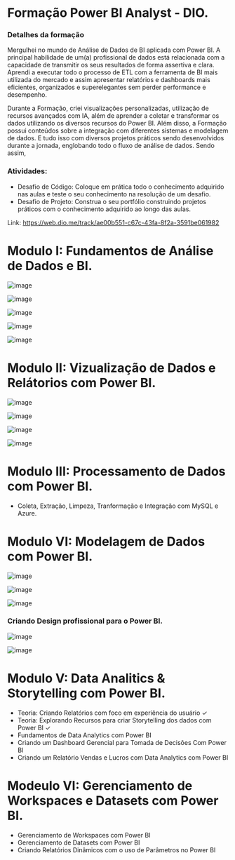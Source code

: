 <h1> Formação Power BI Analyst - DIO.</h1>

### Detalhes da formação
Mergulhei no mundo de Análise de Dados de BI aplicada com Power BI. 
A principal habilidade de um(a) profissional de dados está relacionada com a capacidade de transmitir os seus resultados de forma assertiva e clara. 
Aprendi a executar todo o processo de ETL com a ferramenta de BI mais utilizada do mercado e assim apresentar relatórios e dashboards mais eficientes, organizados e superelegantes sem perder performance e desempenho.

Durante a Formação, criei visualizações personalizadas, utilização de recursos avançados com IA, além de aprender a coletar e transformar os dados utilizando os diversos recursos do Power BI. 
Além disso, a Formação possui conteúdos sobre a integração com diferentes sistemas e modelagem de dados. 
E tudo isso com diversos projetos práticos sendo desenvolvidos durante a jornada, englobando todo o fluxo de análise de dados. 
Sendo assim,


### Atividades:

- Desafio de Código: Coloque em prática todo o conhecimento adquirido nas aulas e teste o seu conhecimento na resolução de um desafio.
- Desafio de Projeto: Construa o seu portfólio construindo projetos práticos com o conhecimento adquirido ao longo das aulas.

Link: https://web.dio.me/track/ae00b551-c67c-43fa-8f2a-3591be061982

# Modulo I: Fundamentos de Análise de Dados e BI.

![image](https://github.com/user-attachments/assets/8fd58396-ffba-436e-bb91-7f190b4e7977)


![image](https://github.com/user-attachments/assets/a6647fb1-a8f1-4c2f-8428-f9c2316175ac)

![image](https://github.com/user-attachments/assets/1a297c54-77e9-42f9-b2f2-ede2dcd3384a)

![image](https://github.com/user-attachments/assets/afdf2fff-9847-4a94-b721-6a6d7323381e)

![image](https://github.com/user-attachments/assets/b3fede95-0897-42bc-8154-cf89c77386f1)


# Modulo II: Vizualização de Dados e Relátorios com Power BI.
![image](https://github.com/user-attachments/assets/935b72b3-cca8-403a-9bdc-3d5d1a8b4341)

![image](https://github.com/user-attachments/assets/c29252b0-849a-429e-88f4-472fe9162b75)


![image](https://github.com/user-attachments/assets/8824c601-140b-4b65-9c32-74ad7e477fb3)

![image](https://github.com/user-attachments/assets/e3d396ec-9df0-40dc-9a4d-b6678f1b22c2)


# Modulo III: Processamento de Dados com Power BI.
- Coleta, Extração, Limpeza, Tranformação e Integração com MySQL e Azure.


# Modulo VI: Modelagem de Dados com Power BI.

![image](https://github.com/user-attachments/assets/7ee2eedd-5267-4e1b-a6be-c40861a56b0b)

![image](https://github.com/user-attachments/assets/328cd5fd-bd85-45b7-acbb-c1fa30f27e1a)

![image](https://github.com/user-attachments/assets/7de3c84b-fede-4671-a7e3-db47ec35b9ef)

### Criando Design profissional para o Power BI.
![image](https://github.com/user-attachments/assets/fd118b75-b0a8-49f7-9776-fd48500b1ea4)

![image](https://github.com/user-attachments/assets/5d2f63e2-273f-48f8-bd75-b14c0620c230)

# Modulo V: Data Analitics & Storytelling com Power BI.
- Teoria: Criando Relatórios com foco em experiência do usuário ✓
- Teoria: Explorando Recursos para criar Storytelling dos dados com Power BI ✓
- Fundamentos de Data Analytics com Power BI
- Criando um Dashboard Gerencial para Tomada de Decisões Com Power BI
- Criando um Relatório Vendas e Lucros com Data Analytics com Power BI

# Modeulo VI: Gerenciamento de Workspaces e Datasets com Power BI.
- Gerenciamento de Workspaces com Power BI
- Gerenciamento de Datasets com Power BI
- Criando Relatórios Dinâmicos com o uso de Parâmetros no Power BI

